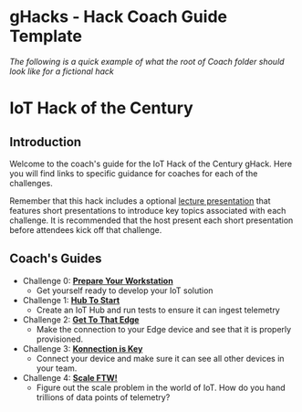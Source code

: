 # gHacks - Hack Coach Guide Template

*The following is a quick example of what the root of Coach folder should look like for a fictional hack*

# IoT Hack of the Century
## Introduction
Welcome to the coach's guide for the IoT Hack of the Century gHack. Here you will find links to specific guidance for coaches for each of the challenges.

Remember that this hack includes a optional [lecture presentation](Lectures.pptx) that features short presentations to introduce key topics associated with each challenge. It is recommended that the host present each short presentation before attendees kick off that challenge.

## Coach's Guides
- Challenge 0: **[Prepare Your Workstation](Solution-00.md)**
   - Get yourself ready to develop your IoT solution
- Challenge 1: **[Hub To Start](Solution-01.md)**
   - Create an IoT Hub and run tests to ensure it can ingest telemetry
- Challenge 2: **[Get To That Edge](Solution-02.md)**
   - Make the connection to your Edge device and see that it is properly provisioned.
- Challenge 3: **[Konnection is Key](Solution-03.md)**
   - Connect your device and make sure it can see all other devices in your team.
- Challenge 4: **[Scale FTW!](Solution-04.md)**
   - Figure out the scale problem in the world of IoT. How do you hand trillions of data points of telemetry?